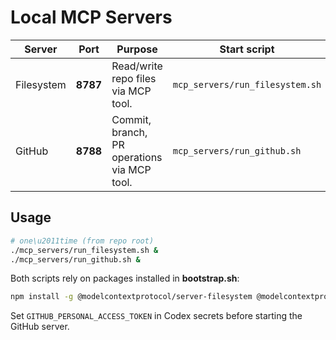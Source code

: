 # Local MCP Servers

| Server | Port | Purpose | Start script |
|--------|------|---------|--------------|
| Filesystem | **8787** | Read/write repo files via MCP tool. | `mcp_servers/run_filesystem.sh` |
| GitHub     | **8788** | Commit, branch, PR operations via MCP tool. | `mcp_servers/run_github.sh` |

## Usage

```bash
# one\u2011time (from repo root)
./mcp_servers/run_filesystem.sh &
./mcp_servers/run_github.sh &
```

Both scripts rely on packages installed in **bootstrap.sh**:

```bash
npm install -g @modelcontextprotocol/server-filesystem @modelcontextprotocol/server-github
```

Set `GITHUB_PERSONAL_ACCESS_TOKEN` in Codex secrets before starting the GitHub server.

